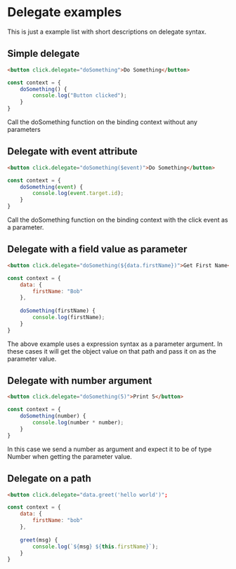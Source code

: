 # Delegate examples
This is just a example list with short descriptions on delegate syntax.

## Simple delegate
```html
<button click.delegate="doSomething">Do Something</button>
```

```js
const context = {
    doSomething() {
        console.log("Button clicked");    
    }    
}
```

Call the doSomething function on the binding context without any parameters

##  Delegate with event attribute
```html
<button click.delegate="doSomething($event)">Do Something</button>
```

```js
const context = {
    doSomething(event) {
        console.log(event.target.id);    
    }    
}
```
Call the doSomething function on the binding context with the click event as a parameter.

## Delegate with a field value as parameter
```html
<button click.delegate="doSomething(${data.firstName})">Get First Name</button>
```

```js
const context = {
    data: {
        firstName: "Bob"
    },
    
    doSomething(firstName) {
        console.log(firstName);
    }
}
```

The above example uses a expression syntax as a parameter argument.
In these cases it will get the object value on that path and pass it on as the parameter value.

## Delegate with number argument

```html
<button click.delegate="doSomething(5)">Print 5</button>
```

```js 
const context = {
    doSomething(number) {
        console.log(number * number);    
    }    
}
```

In this case we send a number as argument and expect it to be of type Number when getting the parameter value.

## Delegate on a path

```html
<button click.delegate="data.greet('hello world')";
```

```js
const context = {
    data: {
        firstName: "bob"
    },
    
    greet(msg) {
        console.log(`${msg} ${this.firstName}`);
    }
}
```
